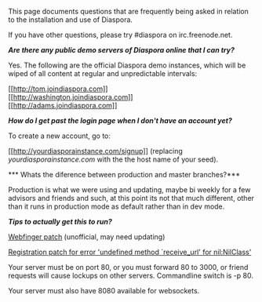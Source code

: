 This page documents questions that are frequently being asked in relation to the installation and use of Diaspora.

If you have other questions, please try #diaspora on irc.freenode.net.

***Are there any public demo servers of Diaspora online that I can try?***

Yes. The following are the official Diaspora demo instances, which will be wiped of all content at regular and unpredictable intervals:

[[http://tom.joindiaspora.com]]<br>
[[http://washington.joindiaspora.com]]<br>
[[http://adams.joindiaspora.com]]<br>

***How do I get past the login page when I don't have an account yet?***

To create a new account, go to:

[[http://yourdiasporainstance.com/signup]] (replacing *yourdiasporainstance.com* with the the host name of your seed).

*** Whats the diference between production and master branches?***

Production is what we were using and updating, maybe bi weekly for a few advisors and friends and such, at this point its not that much different, other than it runs in production mode as default rather than in dev mode.

***Tips to actually get this to run?***

[Webfinger patch](http://github.com/diaspora/diaspora/issues/issue/83/#issue/83/comment/411202) (unofficial, may need updating)

[Registration patch for error 'undefined method `receive_url' for nil:NilClass'](http://github.com/diaspora/diaspora/issuesearch?state=open&q=url#issue/14/comment/411064)

Your server must be on port 80, or you must forward 80 to 3000, or friend requests will cause lockups on other servers.  Commandline switch is -p 80.

Your server must also have 8080 available for websockets.


